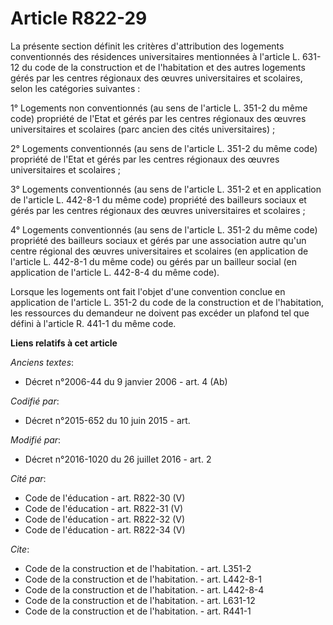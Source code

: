 # Article R822-29

La présente section définit les critères d'attribution des logements conventionnés des résidences universitaires mentionnées
à l'article L. 631-12 du code de la construction et de l'habitation et des autres logements gérés par les centres régionaux
des œuvres universitaires et scolaires, selon les catégories suivantes : 

1° Logements non conventionnés (au sens de l'article L. 351-2 du même code) propriété de l'Etat et gérés par les centres
régionaux des œuvres universitaires et scolaires (parc ancien des cités universitaires) ; 

2° Logements conventionnés (au sens de l'article L. 351-2 du même code) propriété de l'Etat et gérés par les centres
régionaux des œuvres universitaires et scolaires ; 

3° Logements conventionnés (au sens de l'article L. 351-2 et en application de l'article L. 442-8-1 du même code) propriété
des bailleurs sociaux et gérés par les centres régionaux des œuvres universitaires et scolaires ; 

4° Logements conventionnés (au sens de l'article L. 351-2 du même code) propriété des bailleurs sociaux et gérés par une
association autre qu'un centre régional des œuvres universitaires et scolaires (en application de l'article L. 442-8-1 du
même code) ou gérés par un bailleur social (en application de l'article L. 442-8-4 du même code). 

Lorsque les logements ont fait l'objet d'une convention conclue en application de l'article L. 351-2 du code de la
construction et de l'habitation, les ressources du demandeur ne doivent pas excéder un plafond tel que défini à l'article R.
441-1 du même code.

**Liens relatifs à cet article**

_Anciens textes_:

  - Décret n°2006-44 du 9 janvier 2006 - art. 4 (Ab)

_Codifié par_:

  - Décret n°2015-652 du 10 juin 2015 - art.

_Modifié par_:

  - Décret n°2016-1020 du 26 juillet 2016 - art. 2

_Cité par_:

  - Code de l'éducation - art. R822-30 (V)
  - Code de l'éducation - art. R822-31 (V)
  - Code de l'éducation - art. R822-32 (V)
  - Code de l'éducation - art. R822-34 (V)

_Cite_:

  - Code de la construction et de l'habitation. - art. L351-2
  - Code de la construction et de l'habitation. - art. L442-8-1
  - Code de la construction et de l'habitation. - art. L442-8-4
  - Code de la construction et de l'habitation. - art. L631-12
  - Code de la construction et de l'habitation. - art. R441-1
